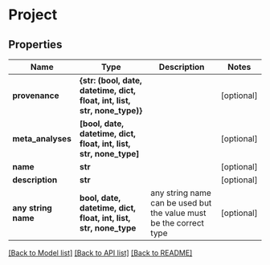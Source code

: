 # Project


## Properties
Name | Type | Description | Notes
------------ | ------------- | ------------- | -------------
**provenance** | **{str: (bool, date, datetime, dict, float, int, list, str, none_type)}** |  | [optional] 
**meta_analyses** | **[bool, date, datetime, dict, float, int, list, str, none_type]** |  | [optional] 
**name** | **str** |  | [optional] 
**description** | **str** |  | [optional] 
**any string name** | **bool, date, datetime, dict, float, int, list, str, none_type** | any string name can be used but the value must be the correct type | [optional]

[[Back to Model list]](../README.md#documentation-for-models) [[Back to API list]](../README.md#documentation-for-api-endpoints) [[Back to README]](../README.md)


